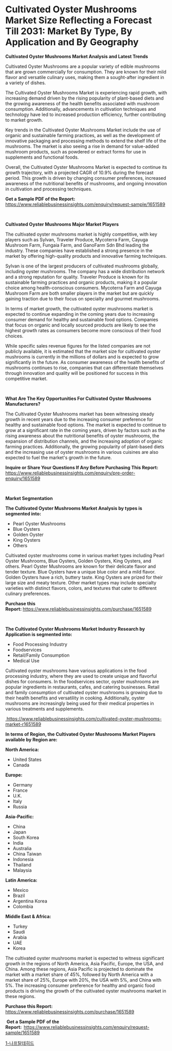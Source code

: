 <p><h1>Cultivated Oyster Mushrooms Market Size Reflecting a Forecast Till 2031: Market By Type, By Application and By Geography</h1></p><p><strong>Cultivated Oyster Mushrooms Market Analysis and Latest Trends</strong></p>
<p><p>Cultivated Oyster Mushrooms are a popular variety of edible mushrooms that are grown commercially for consumption. They are known for their mild flavor and versatile culinary uses, making them a sought-after ingredient in a variety of dishes.</p><p>The Cultivated Oyster Mushrooms Market is experiencing rapid growth, with increasing demand driven by the rising popularity of plant-based diets and the growing awareness of the health benefits associated with mushroom consumption. Additionally, advancements in cultivation techniques and technology have led to increased production efficiency, further contributing to market growth.</p><p>Key trends in the Cultivated Oyster Mushrooms Market include the use of organic and sustainable farming practices, as well as the development of innovative packaging and processing methods to extend the shelf life of the mushrooms. The market is also seeing a rise in demand for value-added mushroom products, such as powdered or extract forms for use in supplements and functional foods.</p><p>Overall, the Cultivated Oyster Mushrooms Market is expected to continue its growth trajectory, with a projected CAGR of 10.9% during the forecast period. This growth is driven by changing consumer preferences, increased awareness of the nutritional benefits of mushrooms, and ongoing innovation in cultivation and processing techniques.</p></p>
<p><strong>Get a Sample PDF of the Report:&nbsp;</strong> <a href="https://www.reliablebusinessinsights.com/enquiry/request-sample/1651589">https://www.reliablebusinessinsights.com/enquiry/request-sample/1651589</a></p>
<p>&nbsp;</p>
<p><strong>Cultivated Oyster Mushrooms Major Market Players</strong></p>
<p><p>The cultivated oyster mushrooms market is highly competitive, with key players such as Sylvan, Traveler Produce, Mycoterra Farm, Cayuga Mushroom Farm, Fungaia Farm, and GanoFarm Sdn Bhd leading the industry. These companies have established a strong presence in the market by offering high-quality products and innovative farming techniques.</p><p>Sylvan is one of the largest producers of cultivated mushrooms globally, including oyster mushrooms. The company has a wide distribution network and a strong reputation for quality. Traveler Produce is known for its sustainable farming practices and organic products, making it a popular choice among health-conscious consumers. Mycoterra Farm and Cayuga Mushroom Farm are both smaller players in the market but are quickly gaining traction due to their focus on specialty and gourmet mushrooms.</p><p>In terms of market growth, the cultivated oyster mushrooms market is expected to continue expanding in the coming years due to increasing consumer demand for healthy and sustainable food options. Companies that focus on organic and locally sourced products are likely to see the highest growth rates as consumers become more conscious of their food choices.</p><p>While specific sales revenue figures for the listed companies are not publicly available, it is estimated that the market size for cultivated oyster mushrooms is currently in the millions of dollars and is expected to grow significantly in the future. As consumer awareness of the health benefits of mushrooms continues to rise, companies that can differentiate themselves through innovation and quality will be positioned for success in this competitive market.</p></p>
<p>&nbsp;</p>
<p><strong>What Are The Key Opportunities For Cultivated Oyster Mushrooms Manufacturers?</strong></p>
<p><p>The Cultivated Oyster Mushrooms market has been witnessing steady growth in recent years due to the increasing consumer preference for healthy and sustainable food options. The market is expected to continue to grow at a significant rate in the coming years, driven by factors such as the rising awareness about the nutritional benefits of oyster mushrooms, the expansion of distribution channels, and the increasing adoption of organic farming practices. Additionally, the growing popularity of plant-based diets and the increasing use of oyster mushrooms in various cuisines are also expected to fuel the market's growth in the future.</p></p>
<p><strong>Inquire or Share Your Questions If Any Before Purchasing This Report:</strong> <a href="https://www.reliablebusinessinsights.com/enquiry/pre-order-enquiry/1651589">https://www.reliablebusinessinsights.com/enquiry/pre-order-enquiry/1651589</a></p>
<p>&nbsp;</p>
<p><strong>Market Segmentation</strong></p>
<p><strong>The Cultivated Oyster Mushrooms Market Analysis by types is segmented into:</strong></p>
<p><ul><li>Pearl Oyster Mushrooms</li><li>Blue Oysters</li><li>Golden Oyster</li><li>King Oysters</li><li>Others</li></ul></p>
<p><p>Cultivated oyster mushrooms come in various market types including Pearl Oyster Mushrooms, Blue Oysters, Golden Oysters, King Oysters, and others. Pearl Oyster Mushrooms are known for their delicate flavor and tender texture. Blue Oysters have a unique blue color and a mild flavor. Golden Oysters have a rich, buttery taste. King Oysters are prized for their large size and meaty texture. Other market types may include specialty varieties with distinct flavors, colors, and textures that cater to different culinary preferences.</p></p>
<p><strong>Purchase this Report:&nbsp;</strong><a href="https://www.reliablebusinessinsights.com/purchase/1651589">https://www.reliablebusinessinsights.com/purchase/1651589</a></p>
<p>&nbsp;</p>
<p><strong>The Cultivated Oyster Mushrooms Market Industry Research by Application is segmented into:</strong></p>
<p><ul><li>Food Processing Industry</li><li>Foodservices</li><li>Retail/Family Consumption</li><li>Medical Use</li></ul></p>
<p><p>Cultivated oyster mushrooms have various applications in the food processing industry, where they are used to create unique and flavorful dishes for consumers. In the foodservices sector, oyster mushrooms are popular ingredients in restaurants, cafes, and catering businesses. Retail and family consumption of cultivated oyster mushrooms is growing due to their health benefits and versatility in cooking. Additionally, oyster mushrooms are increasingly being used for their medical properties in various treatments and supplements.</p></p>
<p><a href="https://www.reliablebusinessinsights.com/cultivated-oyster-mushrooms-market-r1651589">&nbsp;https://www.reliablebusinessinsights.com/cultivated-oyster-mushrooms-market-r1651589</a></p>
<p><strong>In terms of Region, the Cultivated Oyster Mushrooms Market Players available by Region are:</strong></p>
<p>
    <p> <strong> North America: </strong>
        <ul>
            <li>United States</li>
            <li>Canada</li>
        </ul>
        </p> 
    <p> <strong> Europe: </strong>
        <ul>
            <li>Germany</li>
            <li>France</li>
            <li>U.K.</li>
            <li>Italy</li>
            <li>Russia</li>
        </ul>
        </p> 
    <p> <strong> Asia-Pacific: </strong>
        <ul>
            <li>China</li>
            <li>Japan</li>
            <li>South Korea</li>
            <li>India</li>
            <li>Australia</li>
            <li>China Taiwan</li>
            <li>Indonesia</li>
            <li>Thailand</li>
            <li>Malaysia</li>
        </ul>
        </p> 
    <p> <strong> Latin America: </strong>
        <ul>
            <li>Mexico</li>
            <li>Brazil</li>
            <li>Argentina Korea</li>
            <li>Colombia</li>
        </ul>
        </p> 
    <p> <strong> Middle East & Africa: </strong>
        <ul>
            <li>Turkey</li>
            <li>Saudi</li>
            <li>Arabia</li>
            <li>UAE</li>
            <li>Korea</li>
        </ul>
    </p>
    </p>
<p><p>The cultivated oyster mushrooms market is expected to witness significant growth in the regions of North America, Asia Pacific, Europe, the USA, and China. Among these regions, Asia Pacific is projected to dominate the market with a market share of 45%, followed by North America with a market share of 25%, Europe with 20%, the USA with 5%, and China with 5%. The increasing consumer preference for healthy and organic food products is driving the growth of the cultivated oyster mushrooms market in these regions.</p></p>
<p><strong>Purchase this Report: </strong><a href="https://www.reliablebusinessinsights.com/purchase/1651589">https://www.reliablebusinessinsights.com/purchase/1651589</a></p>
<p>&nbsp;<strong>Get a Sample PDF of the Report:&nbsp;&nbsp;</strong><a href="https://www.reliablebusinessinsights.com/enquiry/request-sample/1651589">https://www.reliablebusinessinsights.com/enquiry/request-sample/1651589</a></p>
<p><strong></strong></p>
<p><p><a href="https://medium.com/@alanperkins1921/1-%EB%82%98%ED%94%84%ED%83%88%EC%95%8C%EB%8D%B0%ED%95%98%EC%9D%B4%EB%93%9C-%EC%8B%9C%EC%9E%A5-%EC%A0%90%EC%9C%A0%EC%9C%A8-%EC%A7%84%ED%99%94-%EB%B0%8F-%EC%8B%9C%EC%9E%A5-%EC%84%B1%EC%9E%A5-%ED%8A%B8%EB%A0%8C%EB%93%9C-2024-2031%EB%85%84-1aeb3518008f">1-나프탈데히드</a></p></p>